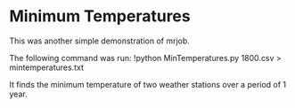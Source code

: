 # Minimum Temperatures

This was another simple demonstration of mrjob.

The following command was run: !python MinTemperatures.py 1800.csv > mintemperatures.txt

It finds the minimum temperature of two weather stations over a period of 1 year.